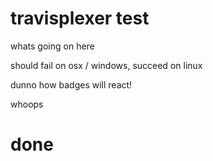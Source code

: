 
# travisplexer test

whats going on here

should fail on osx / windows, succeed on linux

dunno how badges will react!


whoops

# done
